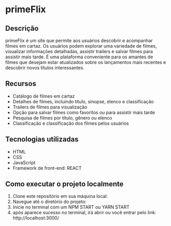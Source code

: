 # primeFlix

## Descrição
primeFlix é um site que permite aos usuários descobrir e acompanhar filmes em cartaz. Os usuários podem explorar uma variedade de filmes, visualizar informações detalhadas, assistir trailers e salvar filmes para assistir mais tarde. É uma plataforma conveniente para os amantes de filmes que desejam estar atualizados sobre os lançamentos mais recentes e descobrir novos títulos interessantes.

## Recursos
- Catálogo de filmes em cartaz
- Detalhes de filmes, incluindo título, sinopse, elenco e classificação
- Trailers de filmes para visualização
- Opção para salvar filmes como favoritos ou para assistir mais tarde
- Pesquisa de filmes por título, gênero ou elenco
- Classificação e classificação dos filmes pelos usuários

## Tecnologias utilizadas
- HTML
- CSS
- JavaScript
- Framework de front-end: REACT

## Como executar o projeto localmente
1. Clone este repositório em sua máquina local: 
2. Navegue até o diretório do projeto:
3. Inicie no terminal com um NPM START ou YARN START
4. após aparece sucesso no terminal, irá abrir ou você entrar pelo link: http://localhost:3000/

